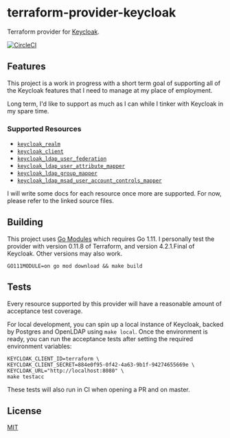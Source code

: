 # terraform-provider-keycloak
Terraform provider for [Keycloak](https://www.keycloak.org/).

[![CircleCI](https://circleci.com/gh/mrparkers/terraform-provider-keycloak.svg?style=svg)](https://circleci.com/gh/mrparkers/terraform-provider-keycloak)

## Features

This project is a work in progress with a short term goal of supporting all of the Keycloak features that I need to manage at my place of employment.

Long term, I'd like to support as much as I can while I tinker with Keycloak in my spare time.

### Supported Resources

- [`keycloak_realm`](https://github.com/mrparkers/terraform-provider-keycloak/blob/master/provider/keycloak_realm.go)
- [`keycloak_client`](https://github.com/mrparkers/terraform-provider-keycloak/blob/master/provider/keycloak_client.go)
- [`keycloak_ldap_user_federation`](https://github.com/mrparkers/terraform-provider-keycloak/blob/master/provider/keycloak_ldap_user_federation.go)
- [`keycloak_ldap_user_attribute_mapper`](https://github.com/mrparkers/terraform-provider-keycloak/blob/master/provider/keycloak_ldap_user_attribute_mapper.go)
- [`keycloak_ldap_group_mapper`](https://github.com/mrparkers/terraform-provider-keycloak/blob/master/provider/keycloak_ldap_group_mapper.go)
- [`keycloak_ldap_msad_user_account_controls_mapper`](https://github.com/mrparkers/terraform-provider-keycloak/blob/master/provider/keycloak_ldap_msad_user_account_controls_mapper.go)

I will write some docs for each resource once more are supported. For now, please refer to the linked source files.

## Building

This project uses [Go Modules](https://github.com/golang/go/wiki/Modules) which requires Go 1.11.
I personally test the provider with version 0.11.8 of Terraform, and version 4.2.1.Final of Keycloak. Other versions may also work.

```
GO111MODULE=on go mod download && make build
```

## Tests

Every resource supported by this provider will have a reasonable amount of acceptance test coverage.

For local development, you can spin up a local instance of Keycloak, backed by Postgres and OpenLDAP using `make local`.
Once the environment is ready, you can run the acceptance tests after setting the required environment variables:

```
KEYCLOAK_CLIENT_ID=terraform \
KEYCLOAK_CLIENT_SECRET=884e0f95-0f42-4a63-9b1f-94274655669e \
KEYCLOAK_URL="http://localhost:8080" \
make testacc
```

These tests will also run in CI when opening a PR and on master.

## License

[MIT](https://github.com/mrparkers/terraform-provider-keycloak/blob/master/LICENSE)
